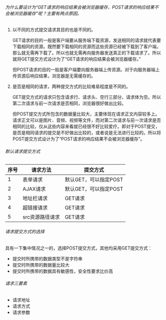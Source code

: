 ###### 为什么要设计为“GET请求的响应结果会被浏览器缓存，POST请求的响应结果不会被浏览器缓存”呢？主要有两点原因。

1. 以不同的方式提交请求其目的也是不同的。

   ​	GET请求的目的一般是客户端要从服务端下载资源，发送相同的请求就代表要下载相同的资源。既然要下载相同的资源而这些资源已经被下载到了客户端，那么就无需再下载了。所以也就无需再向服务器发送真正的下载请求了。所以就将GET提交方式设计为了“GET请求的响应结果会被浏览器缓存。”

   ​	但POST请求的目的一般是客户端要向服务器端上传资源。对于向服务器端上传资源后响应结果，浏览器是无需缓存的。

2. 是否是相同的请求，两种提交方式的比较难易程度是不同的。

   ​	GET提交方式的请求只包含请求行、请求头、空行三部分，请求体为空。所以第二次请求与前一次请求是否相同，浏览器很好做出比较。

   ​	但POST提交方式所包含的数据量比较大，主要体现在请求正文内容较多上。请求正文可以是图片、音频、视频等文件，而对第二次请求与前一次请求是否相同的比较，仅从这些内容来看就已经很不好比较爱疗。即对于POST提交，是否是相同请求的提交是不好做出比较的，或者说是无法进行比较的。所以将POST提交方式设计为了“POST请求的响应结果不会被浏览器缓存”。





###### 默认请求提交方式

| 序号 | 请求方法        | 提交方式              |
| ---- | --------------- | --------------------- |
| 1    | 表单请求        | 默认GET，可以指定POST |
| 2    | AJAX请求        | 默认GET，可以指定POST |
| 3    | 地址栏请求      | GET请求               |
| 4    | 超链接请求      | GET请求               |
| 5    | src资源路径请求 | GET请求               |





###### 请求提交方式的选择

具有一下集中情况之一的，选择POST提交方式，其他均采用GET提交方式：

- 提交时所携带的数据类型不是字符串
- 提交时所携带的数据量比较大
- 提交时所携带的数据具有敏感性，安全性要求比价高





###### 请求三要素

- 请求地址
- 请求方式
- 请求参数


